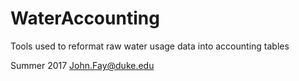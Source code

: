 # WaterAccounting
Tools used to reformat raw water usage data into accounting tables

Summer 2017
John.Fay@duke.edu